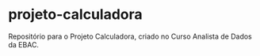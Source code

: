 # projeto-calculadora
Repositório para o Projeto Calculadora, criado no Curso Analista de Dados da EBAC.
